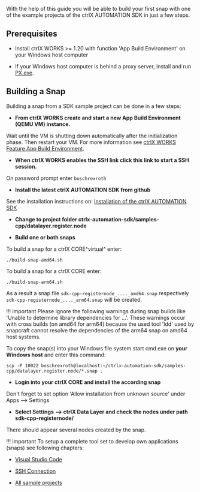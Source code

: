 With the help of this guide you will be able to build your first snap with one of the example projects of the ctrlX AUTOMATION SDK in just a few steps.

## Prerequisites

* Install ctrlX WORKS >= 1.20 with function 'App Build Environment' on your Windows host computer

* If your Windows host computer is behind a proxy server, install and run [PX.exe](px.md).

## Building a Snap

Building a snap from a SDK sample project can be done in a few steps:

* __From ctrlX WORKS create and start a new App Build Environment (QEMU VM) instance.__

Wait until the VM is shutting down automatically after the initialization phase. Then restart your VM.
For more information see [ctrlX WORKS Feature App Build Environment](setup_qemu_ctrlx_works.md).

* __When ctrlX WORKS enables the SSH link click this link to start a SSH session.__

On password prompt enter `boschrexroth`

* __Install the latest ctrlX AUTOMATION SDK from github__

See the installation instructions on: [Installation of the ctrlX AUTOMATION SDK](https://github.com/boschrexroth/ctrlx-automation-sdk)

* __Change to project folder ctrlx-automation-sdk/samples-cpp/datalayer.register.node__

* __Build one or both snaps__

To build a snap for a ctrlX CORE^virtual^ enter:

    ./build-snap-amd64.sh

To build a snap for a ctrlX CORE enter:

    ./build-snap-arm64.sh

As a result a snap file `sdk-cpp-registernode_...._amd64.snap` respectively `sdk-cpp-registernode_...._arm64.snap` will be created.

!!! important
    Please ignore the following warnings during snap builds like
    'Unable to determine library dependencies for ...'.
    These warnings occur with cross builds (on amd64 for arm64) because the used tool 'ldd' used by snapcraft cannot resolve the dependencies of the arm64 snap on amd64 host systems.

To copy the snap(s) into your Windows file system start cmd.exe on __your Windows host__ and enter this command:

    scp -P 10022 boschrexroth@localhost:~/ctrlx-automation-sdk/samples-cpp/datalayer.register.node/*.snap .

* __Login into your ctrlX CORE and install the according snap__

Don't forget to set option 'Allow installation from unknown source' under Apps --> Settings

* __Select Settings --> ctrlX Data Layer and check the nodes under path sdk-cpp-registernode/__

There should appear several nodes created by the snap.

!!! important
    To setup a complete tool set to develop own applications (snaps) see following chapters:

* [Visual Studio Code](vscode.md)

* [SSH Connection](ssh_connection.md)

* [All sample projects](samples.md)
